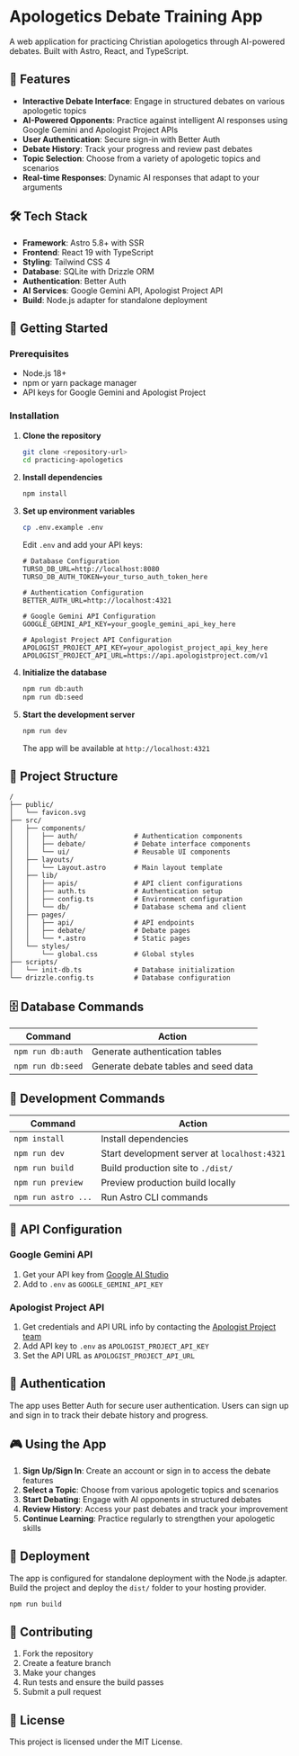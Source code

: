 # Apologetics Debate Training App

A web application for practicing Christian apologetics through AI-powered debates. Built with Astro, React, and TypeScript.

## 🎯 Features

- **Interactive Debate Interface**: Engage in structured debates on various apologetic topics
- **AI-Powered Opponents**: Practice against intelligent AI responses using Google Gemini and Apologist Project APIs
- **User Authentication**: Secure sign-in with Better Auth
- **Debate History**: Track your progress and review past debates
- **Topic Selection**: Choose from a variety of apologetic topics and scenarios
- **Real-time Responses**: Dynamic AI responses that adapt to your arguments

## 🛠 Tech Stack

- **Framework**: Astro 5.8+ with SSR
- **Frontend**: React 19 with TypeScript
- **Styling**: Tailwind CSS 4
- **Database**: SQLite with Drizzle ORM
- **Authentication**: Better Auth
- **AI Services**: Google Gemini API, Apologist Project API
- **Build**: Node.js adapter for standalone deployment

## 🚀 Getting Started

### Prerequisites

- Node.js 18+
- npm or yarn package manager
- API keys for Google Gemini and Apologist Project

### Installation

1. **Clone the repository**
   ```bash
   git clone <repository-url>
   cd practicing-apologetics
   ```

2. **Install dependencies**
   ```bash
   npm install
   ```

3. **Set up environment variables**
   ```bash
   cp .env.example .env
   ```

   Edit `.env` and add your API keys:
   ```env
   # Database Configuration
   TURSO_DB_URL=http://localhost:8080
   TURSO_DB_AUTH_TOKEN=your_turso_auth_token_here

   # Authentication Configuration
   BETTER_AUTH_URL=http://localhost:4321

   # Google Gemini API Configuration
   GOOGLE_GEMINI_API_KEY=your_google_gemini_api_key_here

   # Apologist Project API Configuration
   APOLOGIST_PROJECT_API_KEY=your_apologist_project_api_key_here
   APOLOGIST_PROJECT_API_URL=https://api.apologistproject.com/v1
   ```

4. **Initialize the database**
   ```bash
   npm run db:auth
   npm run db:seed
   ```

5. **Start the development server**
   ```bash
   npm run dev
   ```

   The app will be available at `http://localhost:4321`

## 📁 Project Structure

```
/
├── public/
│   └── favicon.svg
├── src/
│   ├── components/
│   │   ├── auth/              # Authentication components
│   │   ├── debate/            # Debate interface components
│   │   └── ui/                # Reusable UI components
│   ├── layouts/
│   │   └── Layout.astro       # Main layout template
│   ├── lib/
│   │   ├── apis/              # API client configurations
│   │   ├── auth.ts            # Authentication setup
│   │   ├── config.ts          # Environment configuration
│   │   └── db/                # Database schema and client
│   ├── pages/
│   │   ├── api/               # API endpoints
│   │   ├── debate/            # Debate pages
│   │   └── *.astro            # Static pages
│   └── styles/
│       └── global.css         # Global styles
├── scripts/
│   └── init-db.ts             # Database initialization
└── drizzle.config.ts          # Database configuration
```

## 🗄️ Database Commands

| Command | Action |
|---------|--------|
| `npm run db:auth` | Generate authentication tables |
| `npm run db:seed` | Generate debate tables and seed data |

## 🔧 Development Commands

| Command | Action |
|---------|--------|
| `npm install` | Install dependencies |
| `npm run dev` | Start development server at `localhost:4321` |
| `npm run build` | Build production site to `./dist/` |
| `npm run preview` | Preview production build locally |
| `npm run astro ...` | Run Astro CLI commands |

## 🔑 API Configuration

### Google Gemini API
1. Get your API key from [Google AI Studio](https://aistudio.google.com/apikey)
2. Add to `.env` as `GOOGLE_GEMINI_API_KEY`

### Apologist Project API
1. Get credentials and API URL info by contacting the [Apologist Project team](https://apologistproject.org/contact)
2. Add API key to `.env` as `APOLOGIST_PROJECT_API_KEY`
3. Set the API URL as `APOLOGIST_PROJECT_API_URL`

## 🔐 Authentication

The app uses Better Auth for secure user authentication. Users can sign up and sign in to track their debate history and progress.

## 🎮 Using the App

1. **Sign Up/Sign In**: Create an account or sign in to access the debate features
2. **Select a Topic**: Choose from various apologetic topics and scenarios
3. **Start Debating**: Engage with AI opponents in structured debates
4. **Review History**: Access your past debates and track your improvement
5. **Continue Learning**: Practice regularly to strengthen your apologetic skills

## 🚢 Deployment

The app is configured for standalone deployment with the Node.js adapter. Build the project and deploy the `dist/` folder to your hosting provider.

```bash
npm run build
```

## 🤝 Contributing

1. Fork the repository
2. Create a feature branch
3. Make your changes
4. Run tests and ensure the build passes
5. Submit a pull request

## 📄 License

This project is licensed under the MIT License.
